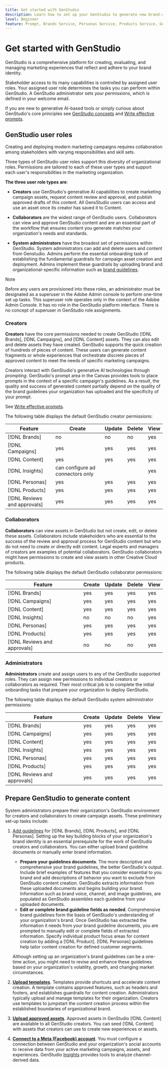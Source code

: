 ```yaml
---
title: Get started with GenStudio
description: Learn how to set up your GenStudio to generate new brand-aligned marketing content.
level: Beginner
feature: Prompt, Brands Service, Personas Service, Products Service, Generative AI, Guidelines
---
```


# Get started with GenStudio

GenStudio is a comprehensive platform for creating, evaluating, and managing marketing experiences that reflect and adhere to your brand identity.

Stakeholder access to its many capabilities is controlled by assigned user roles. Your assigned user role determines the tasks you can perform within GenStudio. A GenStudio administrator sets your permissions, which is defined in your welcome email.

If you are new to generative AI-based tools or simply curious about GenStudio's core principles see [GenStudio concepts](concepts.md) and [Write effective prompts](effective-prompts.md).

## GenStudio user roles

Creating and deploying modern marketing campaigns requires collaboration among stakeholders with varying responsibilities and skill sets.

Three types of GenStudio user roles support this diversity of organizational roles. Permissions are tailored to each of these user types and support each user's responsibilities in the marketing organization.

**The three user role types are**:

* **Creators** use GenStudio's generative AI capabilities to create marketing campaign assets, request content review and approval, and publish approved  drafts of this content. All GensStudio users can access and use an asset once its creator has saved it to Content.

* **Collaborators** are the widest range of GenStudio users. Collaborators can view and approve GenStudio content and are an essential part of the workflow that ensures content you generate matches your organization's needs and standards.

* **System administrators** have the broadest set of permissions within GenStudio. System administrators can add and delete users and content from Genstudio. Admins perform the essential onboarding task of establishing the fundamental guardrails for campaign asset creation and deployment. Admins implement these guardrails by uploading brand and organizational-specific information such as [brand guidelines](/help/user-guide/guidelines/overview.md).

>[!NOTE]
>Before any users are provisioned into these roles, an administrator must be designated as a superuser in the Adobe Admin console to perform one-time set up tasks. This superuser role operates only in the context of the Adobe Admin Console. It has no role in the GenStudio platform interface. There is no concept of superuser in GenStudio role assignments.

### Creators

**Creators** have the core permissions needed to create GenStudio [!DNL Brands], [!DNL Campaigns], and [!DNL Content] assets. They can also edit and delete assets they have created. GenStudio supports the quick creation of hundreds of pieces of content. These users can generate content fragments or whole experiences that orchestrate discrete pieces of approved content to meet the needs of specific marketing campaigns.

Creators interact with GenStudio's generative AI technologies through _prompting_. GenStudio's prompt area in the Canvas provides tools to place prompts in the context of a specific campaign's guidelines. As a result, the quality and success of generated content partially depend on the quality of the brand guidelines your organization has uploaded and the specificity of your prompt.

See [Write effective prompts](effective-prompts.md).

The following table displays the default GenStudio creator permissions:

| Feature | Create  | Update | Delete | View |
|-----------|----------------|----------------|----------------|----------------|
|   [!DNL Brands]| no  | no | no |  yes |
|   [!DNL Campaigns] | yes    |   yes      |  yes       |    yes       |
|   [!DNL Content] |     yes  |   yes     |    yes   |   yes      |
|   [!DNL Insights] |  can configure ad connectors only  |    |     |   yes  |
|   [!DNL Personas] | yes    |   yes      |  yes       |    yes       |
|   [!DNL Products] | yes    |   yes      |  yes       |    yes       |
|   [!DNL Reviews and approvals]  |   yes     |  yes   |    yes     |    yes     |

### Collaborators 

**Collaborators** can view assets in GenStudio but not create, edit, or delete these assets. Collaborators include stakeholders who are essential to the success of the review and approval process for GenStudio content but who do not need to create or directly edit content. Legal experts and managers of creators are examples of potential collaborators. GenStudio collaborators might have permissions to create and view assets in other Creative Cloud products.

The following table displays the default GenStudio collaborator permissions:

| Feature | Create  | Update | Delete | View |
|-----------|----------------|----------------|----------------|----------------|
|   [!DNL Brands]| yes  | yes | yes |  yes |
|   [!DNL Campaigns] | yes    |   yes      |  yes       |    yes       |
|   [!DNL Content] |     yes  |   yes     |    yes   |   yes      |
|   [!DNL Insights] |    no |  no  |   no  |   yes  |
|   [!DNL Personas] | yes    |   yes      |  yes       |    yes       |
|   [!DNL Products] | yes    |   yes      |  yes       |    yes       |
|   [!DNL Reviews and approvals] |   no     |   no  |  no       |   yes      |

### Administrators

**Administrators** create and assign users to any of the GenStudio supported roles. They can assign new permissions to individual creators or collaborators as required. Their most critical job is to complete the initial onboarding tasks that prepare your organization to deploy GenStudio.

The following table displays the default GenStudio system administrator permissions:

| Feature | Create  | Update | Delete | View |
|-----------|----------------|----------------|----------------|----------------|
|   [!DNL Brands]| yes  | yes | yes |  yes |
|   [!DNL Campaigns] | yes    |   yes      |  yes       |    yes       |
|   [!DNL Content] |     yes  |   yes     |    yes   |   yes      |
|   [!DNL Insights] |  yes   |  yes  |   yes |  yes   |
|   [!DNL Personas] | yes    |   yes      |  yes       |    yes       |
|   [!DNL Products]  | yes    |   yes      |  yes       |    yes       |
|   [!DNL Reviews and approvals] |  yes      | yes    |     yes    |   yes      |


## Prepare GenStudio to generate content

System administrators prepare their organization's GenStudio environment for creators and collaborators to create campaign assets. These preliminary set-up tasks include:

1. [Add guidelines](./guidelines/overview.md) for [!DNL Brands], [!DNL Products], and [!DNL Personas]. Setting up the key building blocks of your organization's brand identity is an essential prerequisite for the work of GenStudio creators and collaborators. You can either upload brand guideline documents or manually enter brand information.
   * **Prepare your guidelines documents**. The more descriptive and comprehensive your brand guidelines, the better GenStudio's output. Include brief examples of features that you consider essential to you brand and add descriptions of behavior you want to exclude from GenStudio content creation. GenStudio extracts information from these uploaded documents and begins building your brand. Information such as brand voice, channel, and image guidelines, are populated as GenStudio assembles each guideline from your uploaded documents.
   * **Edit or complete brand guideline fields as needed**. Comprehensive brand guidelines form the basis of GenStudio's understanding of your organization's brand. Once GenStudio has extracted the information it needs from your brand guideline documents, you are prompted to manually edit or complete fields of extracted information. Specify individual product focus areas for content creation by adding a [!DNL Product]. [!DNL Personas] guidelines help tailor content creation for defined customer segments.

   Although setting up an organization's brand guidelines can be a one-time action, you might need to revise and enhance these guidelines based on your organization's volatility, growth, and changing market circumstances.

1. **[Upload templates](./content/use-templates.md)**. Templates provide shortcuts and accelerate content creation. A template contains approved features, such as headers and footers, and establishes guardrails for content creation. Administrators typically upload and manage templates for their organization. Creators use templates to jumpstart the content creation process within the established boundaries of organizational brand.

1. **[Upload approved assets](./content/manage-assets.md)**. Approved assets in GenStudio [!DNL Content] are available to all GenStudio creators. You can seed [!DNL Content] with assets that creators can use to create new experiences or assets. 

1. **[Connect to a Meta (Facebook) account](./insights/connect-channel.md)**. You must configure a connection between GenStudio and your organization's social accounts to receive data from your active marketing campaigns, assets, and experiences. GenStudio [Insights](./insights/overview.md) provides tools to analyze channel-derived data.

